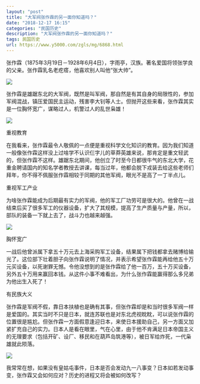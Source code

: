 ```yaml
---
layout: "post"
title: "大军阀张作霖的另一面你知道吗？"
date: "2018-12-17 16:15"
categories: "民国历史"
description: "大军阀张作霖的另一面你知道吗？"
tags: 民国历史
url: https://www.y5000.com/zgls/mg/6868.html
---
```






张作霖（1875年3月19日－1928年6月4日），字雨亭，汉族。著名爱国将领张学良的父亲。张作霖乳名老疙瘩，他喜欢别人叫他“张大帅”。

![](https://img.y5000.com/uploads/allimg/161209/8-16120Z95610624.jpg)

张作霖是雄踞东北的大军阀，既然是叫军阀，那自然是有其自身的局限性的，参加军阀混战，镇压爱国民主运动，残害李大钊等人士。但抛开这些来看，张作霖其实是一位胸怀宽广，谋略过人，机警过人的乱世枭雄！

![](https://img.y5000.com/uploads/allimg/161209/8-16120Z95601X2.jpg)

重视教育

在我看来，张作霖最令人敬佩的一点便是重视科学文化知识的教育。因为我们知道一般像张作霖这样没上过啥学不认识仨字儿的草莽英雄来说，那肯定是重文轻武的，但张作霖不这样。雄踞东北期间，他创立了时至今日都很牛气的东北大学，花重金聘请国内的知名学者教授去讲课，每当过年，他都会脱下戎装去给这些老师们拜年，你不得不佩服张作霖相较于同期的其他军阀，眼光不是高了一丁半点儿。

重视军工产业

为啥张作霖能成为后期最有实力的军阀，他的军工厂功劳可是很大的。他曾在一战结束后买了很多军工的仪器设备，扩大了其规模，提高了生产质量与产量，所以，部队的装备一下就上去了，战斗力也越来越强。

![](https://img.y5000.com/uploads/allimg/161209/1002295J0-0.jpg)

胸怀宽广

一战后他曾派属下拿五十万元去上海采购军工设备，结果属下把钱都拿去赌博给输光了。这位部下壮着胆子向张作霖说明了情况，并表示希望张作霖能再给他五十万元买设备，以死谢罪无憾。令他没想到的是张作霖给了他一百万，五十万买设备，另外五十万用来赢回本钱。从这件小事不难看出，为什么张作霖能赢得那么多兄弟为他出生入死了！

有民族大义

张作霖是军阀不假，靠日本扶植也是确有其事，但张作霖却是和当时很多军阀一样是爱国的。其实当时不只是日本，就连苏联也是对东北虎视眈眈，可以说张作霖的位置很是尴尬。但张作霖一方面假意逢迎日本，来使日本援助自己，另一方面又加紧扩充自己的实力。日本人是看在眼里，气在心里，由于他不肯满足日本帝国主义的无理要求（包括开矿、设厂、移民和在葫芦岛筑港等），被日军给炸死，一代枭雄就此陨落。

![](https://img.y5000.com/uploads/allimg/161209/1002291624-1.jpg)

我常常在想，如果没有皇姑屯事件，日本是否会发动九一八事变？日本如若发动事变，张作霖又会如何应对？历史的进程又将会被如何改写？
